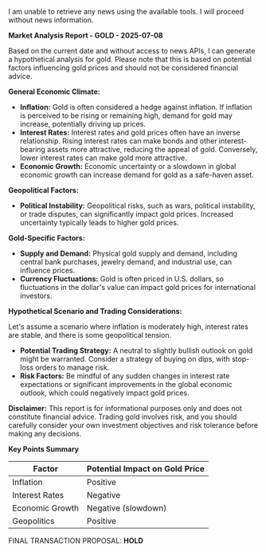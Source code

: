 I am unable to retrieve any news using the available tools. I will proceed without news information.

**Market Analysis Report - GOLD - 2025-07-08**

Based on the current date and without access to news APIs, I can generate a hypothetical analysis for gold. Please note that this is based on potential factors influencing gold prices and should not be considered financial advice.

**General Economic Climate:**

*   **Inflation:** Gold is often considered a hedge against inflation. If inflation is perceived to be rising or remaining high, demand for gold may increase, potentially driving up prices.
*   **Interest Rates:** Interest rates and gold prices often have an inverse relationship. Rising interest rates can make bonds and other interest-bearing assets more attractive, reducing the appeal of gold. Conversely, lower interest rates can make gold more attractive.
*   **Economic Growth:** Economic uncertainty or a slowdown in global economic growth can increase demand for gold as a safe-haven asset.

**Geopolitical Factors:**

*   **Political Instability:** Geopolitical risks, such as wars, political instability, or trade disputes, can significantly impact gold prices. Increased uncertainty typically leads to higher gold prices.

**Gold-Specific Factors:**

*   **Supply and Demand:** Physical gold supply and demand, including central bank purchases, jewelry demand, and industrial use, can influence prices.
*   **Currency Fluctuations:** Gold is often priced in U.S. dollars, so fluctuations in the dollar's value can impact gold prices for international investors.

**Hypothetical Scenario and Trading Considerations:**

Let's assume a scenario where inflation is moderately high, interest rates are stable, and there is some geopolitical tension.

*   **Potential Trading Strategy:** A neutral to slightly bullish outlook on gold might be warranted. Consider a strategy of buying on dips, with stop-loss orders to manage risk.
*   **Risk Factors:** Be mindful of any sudden changes in interest rate expectations or significant improvements in the global economic outlook, which could negatively impact gold prices.

**Disclaimer:** This report is for informational purposes only and does not constitute financial advice. Trading gold involves risk, and you should carefully consider your own investment objectives and risk tolerance before making any decisions.

**Key Points Summary**

| Factor          | Potential Impact on Gold Price |
| --------------- | ----------------------------- |
| Inflation       | Positive                      |
| Interest Rates  | Negative                      |
| Economic Growth | Negative (slowdown)          |
| Geopolitics     | Positive                      |

FINAL TRANSACTION PROPOSAL: **HOLD**